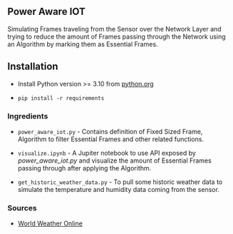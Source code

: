 ## Power Aware IOT
Simulating Frames traveling from the Sensor over the Network Layer and trying to reduce the amount of Frames passing through the Network using an Algorithm by marking them as Essential Frames.

## Installation
- Install Python version >= 3.10 from [python.org](https://www.python.org/downloads/)

- ```console
  pip install -r requirements
  ```

### Ingredients
- `power_aware_iot.py` - Contains definition of Fixed Sized Frame, Algorithm to filter Essential Frames and other related functions.  

- `visualize.ipynb` - A Jupiter notebook to use API exposed by _power_aware_iot.py_ and visualize the amount of Essential Frames passing through after applying the Algorithm.  

- `get_historic_weather_data.py` - To pull some historic weather data to simulate the temperature and humidity data coming from the sensor.  

### Sources
- [World Weather Online](https://www.worldweatheronline.com/weather-api/api/historical-weather-api.aspx)
